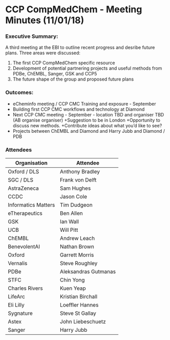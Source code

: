 # CCP CompMedChem - Meeting Minutes (11/01/18)

### Executive Summary:
A third meeting at the EBI to outline recent progress and desribe future plans.
Three areas were discussed:
1. The first CCP CompMedChem specific resource
2. Development of potential partnering projects and useful methods from PDBe, ChEMBL, Sanger, GSK and CCP5
3. The future shape of the group and proposed future plans

### Outcomes:
* eCheminfo meeting / CCP CMC Training and exposure - September
* Building first CCP CMC workflows and technology at Diamond
* Next CCP CMC meeting - September - location TBD and organiser TBD (AB organise organiser)
	+Suggestion to be in London
	+Opportunity to discuss new methods.
	+Contribute ideas about what you’d like to see?
* Projects between ChEMBL and Diamond and Harry Jubb and Diamond / PDB


### Attendees
|Organisation    |Attendee|
|----------------|-----------------|
|Oxford / DLS|Anthony Bradley|
|SGC / DLS|Frank von Delft|
|AstraZeneca|Sam Hughes|
|CCDC|Jason Cole|
|Informatics Matters|Tim Dudgeon|
|eTherapeutics|Ben Allen|
|GSK|Ian Wall|
|UCB|Will Pitt|
|ChEMBL|Andrew Leach|
|BenevolentAI|Nathan Brown|
|Oxford|Garrett Morris|
|Vernalis|Steve Roughley|
|PDBe|Aleksandras Gutmanas|
|STFC|Chin Yong|
|Charles Rivers|Kuen Yeap|
|LifeArc|Kristian Birchall|
|Eli Lilly|Loeffler Hannes|
|Sygnature|Steve St Gallay|
|Astex|John Liebeschuetz|
|Sanger|Harry Jubb|

